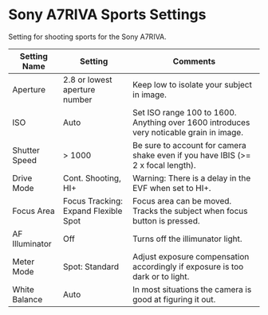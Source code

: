 # Sony A7RIVA Sports Settings
Setting for shooting sports for the Sony A7RIVA.

| Setting Name  | Setting | Comments                                   |
| --------------|---------| ----------------------------------------------- |
| Aperture      | 2.8 or lowest aperture number | Keep low to isolate your subject in image. |
| ISO           | Auto    | Set ISO range 100 to 1600. Anything over 1600 introduces very noticable grain in image. |
| Shutter Speed | > 1000  | Be sure to account for camera shake even if you have IBIS (>= 2 x focal length).
| Drive Mode    | Cont. Shooting, HI+ | Warning: There is a delay in the EVF when set to HI+. |
| Focus Area    | Focus Tracking: Expand Flexible Spot | Focus area can be moved. Tracks the subject when focus button is pressed. |
| AF Illuminator | Off | Turns off the illimunator light. |
| Meter Mode    | Spot: Standard | Adjust exposure compensation accordingly if exposure is too dark or to light. |
| White Balance | Auto | In most situations the camera is good at figuring it out. |
